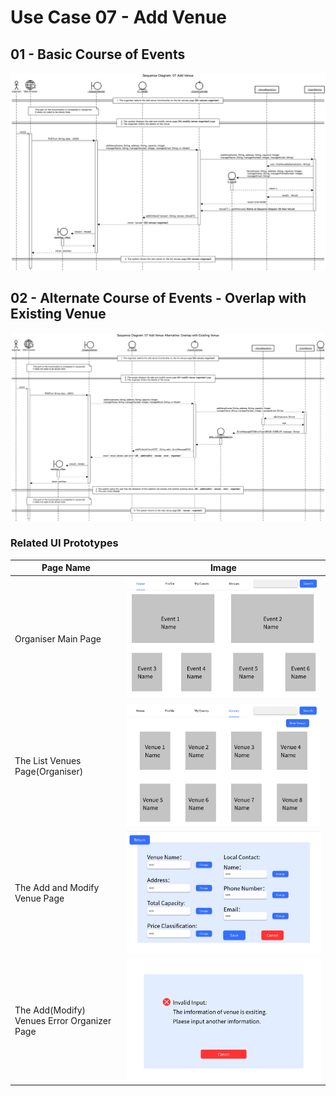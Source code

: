 # Use Case 07 - Add Venue

## 01 - Basic Course of Events

![Add Venue - Basic Course of Events](03-design/usecases/images/07-use-case-AddVenue-basic.png)

## 02 - Alternate Course of Events - Overlap with Existing Venue

![Add Venue - Alternate Course of Events - Overlap with Existing Venue](03-design/usecases/images/07-use-case-AddVenue-alternate1.png)


### Related UI Prototypes
| Page Name                       | Image                                                                                                              |
|---------------------------------|--------------------------------------------------------------------------------------------------------------------|
| Organiser Main Page             | ![02-main-organiser](01-requirements/UI/02-main-organiser.png)                              |
| The List Venues Page(Organiser) | ![22-venues-organiser](01-requirements/UI/22-venues-organiser.png)                          
| The Add and Modify Venue Page   | ![24-modify-venue-organiser](01-requirements/UI/24-modify-venue-organiser.png)|
| The Add(Modify) Venues Error Organizer Page   | ![25-modify-venues-error-organizer](01-requirements/UI/25-modify-venues-error-organizer.png)|



